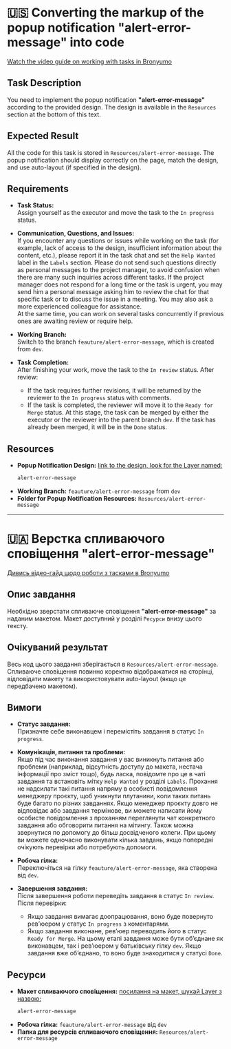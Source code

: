 # 🇺🇸 Converting the markup of the popup notification "alert-error-message" into code

[Watch the video guide on working with tasks in Bronyumo](https://google.com)

## Task Description
You need to implement the popup notification **"alert-error-message"** according to the provided design. The design is available in the `Resources` section at the bottom of this text.

## Expected Result
All the code for this task is stored in `Resources/alert-error-message`. The popup notification should display correctly on the page, match the design, and use auto-layout (if specified in the design).

## Requirements

- **Task Status:**  
  Assign yourself as the executor and move the task to the `In progress` status.

- **Communication, Questions, and Issues:**  
  If you encounter any questions or issues while working on the task (for example, lack of access to the design, insufficient information about the content, etc.), please report it in the task chat and set the `Help Wanted` label in the `Labels` section. Please do not send such questions directly as personal messages to the project manager, to avoid confusion when there are many such inquiries across different tasks. If the project manager does not respond for a long time or the task is urgent, you may send him a personal message asking him to review the chat for that specific task or to discuss the issue in a meeting. You may also ask a more experienced colleague for assistance.  
  At the same time, you can work on several tasks concurrently if previous ones are awaiting review or require help.

- **Working Branch:**  
  Switch to the branch `feauture/alert-error-message`, which is created from `dev`.

- **Task Completion:**  
  After finishing your work, move the task to the `In review` status. After review:
  - If the task requires further revisions, it will be returned by the reviewer to the `In progress` status with comments.
  - If the task is completed, the reviewer will move it to the `Ready for Merge` status. At this stage, the task can be merged by either the executor or the reviewer into the parent branch `dev`. If the task has already been merged, it will be in the `Done` status.

## Resources
- **Popup Notification Design:** [link to the design, look for the Layer named:](https://www.figma.com/design/XMX1W4mwttgUy8L0a4kzQe/Bronyumo.ua-(special-task-mockup)?node-id=0-1&t=wnXX2PPEWtIi002e-1)
    ```bash
    alert-error-message
    ```
- **Working Branch:** `feauture/alert-error-message` from `dev`
- **Folder for Popup Notification Resources:** `Resources/alert-error-message`
---
# 🇺🇦 Верстка спливаючого сповіщення "alert-error-message"

[Дивись відео-гайд щодо роботи з тасками в Bronyumo](https://google.com)

## Опис завдання
Необхідно зверстати спливаюче сповіщення **"alert-error-message"** за наданим макетом. Макет доступний у розділі `Ресурси` внизу цього тексту.

## Очікуваний результат
Весь код цього завдання зберігається в `Resources/alert-error-message`. Спливаюче сповіщення повинно коректно відображатися на сторінці, відповідати макету та використовувати auto-layout (якщо це передбачено макетом).

## Вимоги

- **Статус завдання:**  
  Призначте себе виконавцем і перемістіть завдання в статус `In progress`.

- **Комунікація, питання та проблеми:**  
  Якщо під час виконання завдання у вас виникнуть питання або проблеми (наприклад, відсутність доступу до макета, нестача інформації про зміст тощо), будь ласка, повідомте про це в чаті завдання та встановіть мітку `Help Wanted` у розділі `Labels`. Прохання не надсилати такі питання напряму в особисті повідомлення менеджеру проєкту, щоб уникнути плутанини, коли таких питань буде багато по різних завданнях. Якщо менеджер проєкту довго не відповідає або завдання термінове, ви можете написати йому особисте повідомлення з проханням переглянути чат конкретного завдання або обговорити питання на мітингу. Також можна звернутися по допомогу до більш досвідченого колеги.
  При цьому ви можете одночасно виконувати кілька завдань, якщо попередні очікують перевірки або потребують допомоги.

- **Робоча гілка:**  
  Переключіться на гілку `feauture/alert-error-message`, яка створена від `dev`.

- **Завершення завдання:**  
  Після завершення роботи переведіть завдання в статус `In review`. Після перевірки:
  - Якщо завдання вимагає доопрацювання, воно буде повернуто рев’юером у статус `In progress` з коментарями.
  - Якщо завдання виконане, рев’юер переводить його в статус `Ready for Merge`. На цьому етапі завдання може бути об’єднане як виконавцем, так і рев’юером у батьківську гілку `dev`. Якщо завдання вже об’єднано, то воно буде знаходитися у статусі `Done`.

## Ресурси
- **Макет спливаючого сповіщення:** [посилання на макет, шукай Layer з назвою:](https://www.figma.com/design/XMX1W4mwttgUy8L0a4kzQe/Bronyumo.ua-(special-task-mockup)?node-id=0-1&t=wnXX2PPEWtIi002e-1)
    ```bash
    alert-error-message
    ```
- **Робоча гілка:** `feauture/alert-error-message` від `dev`
- **Папка для ресурсів спливаючого сповіщення:** `Resources/alert-error-message`